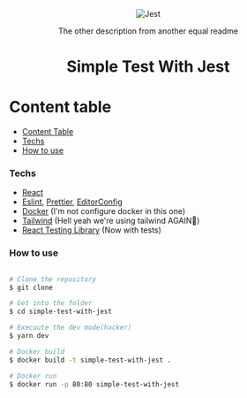 <div align="center">
   <img
    src="https://media.giphy.com/media/gw3IWyGkC0rsazTi/giphy.gif"
    alt="Jest"
   />
   <p>The other description from another equal readme</p>
</div>

<h1 align="center">Simple Test With Jest</h1>

# Content table

<!--ts-->

- [Content Table](#content-table)
- [Techs](#techs)
- [How to use](#how-to-use)
<!--te-->

### Techs

- [React](https://pt-br.reactjs.org/)
- [Eslint](https://eslint.org/), [Prettier](https://prettier.io/), [EditorConfig](http://editorconfig.org)
- [Docker](https://www.docker.com/) (I'm not configure docker in this one)
- [Tailwind](https://tailwindcss.com/) (Hell yeah we're using tailwind AGAIN:wolf:)
- [React Testing Library](https://testing-library.com/) (Now with tests)

### How to use

```bash

# Clone the repository
$ git clone

# Get into the folder
$ cd simple-test-with-jest

# Execuute the dev mode(hacker)
$ yarn dev

# Docker build
$ docker build -t simple-test-with-jest .

# Docker run
$ docker run -p 80:80 simple-test-with-jest

```
